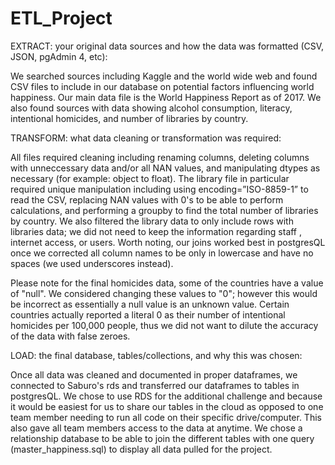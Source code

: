 # ETL_Project

EXTRACT: your original data sources and how the data was formatted (CSV, JSON, pgAdmin 4, etc):  

We searched sources including Kaggle and the world wide web and found CSV files to include in our database on potential factors influencing world happiness. Our main data file is the World Happiness Report as of 2017.  We also found sources with data showing alcohol consumption, literacy, intentional homicides, and number of libraries by country.


TRANSFORM: what data cleaning or transformation was required: 

All files required cleaning including renaming columns, deleting columns with unneccessary data and/or all NAN values, and manipulating dtypes as necessary (for example: object to float).  The library file in particular required unique manipulation including using encoding=”ISO-8859-1” to read the CSV, replacing NAN values with 0's to be able to perform calculations, and performing a groupby to find the total number of libraries by country. We also filtered the library data to only include rows with libraries data; we did not need to keep the information regarding staff , internet access, or users. Worth noting, our joins worked best in postgresQL once we corrected all column names to be only in lowercase and have no spaces (we used underscores instead). 

Please note for the final homicides data, some of the countries have a value of "null". We considered changing these values to "0"; however this would be incorrect as essentially a null value is an unknown value.  Certain countries actually reported a literal 0 as their number of intentional homicides per 100,000 people, thus we did not want to dilute the accuracy of the data with false zeroes.
  

LOAD: the final database, tables/collections, and why this was chosen: 

Once all data was cleaned and documented in proper dataframes, we connected to Saburo's rds and transferred our dataframes to tables in postgresQL. We chose to use RDS for the additional challenge and because it would be easiest for us to share our tables in the cloud as opposed to one team member needing to run all code on their specific drive/computer. This also gave all team members access to the data at anytime. We chose a relationship database to be able to join the different tables with one query (master_happiness.sql) to display all data pulled for the project. 
